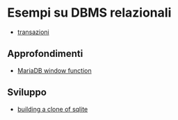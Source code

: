 # Esempi su DBMS relazionali

- [transazioni](transactions.md)

## Approfondimenti

- [MariaDB window function](https://mariadb.com/kb/en/window-functions-overview/)

## Sviluppo

- [building a clone of sqlite](https://cstack.github.io/db_tutorial/)
